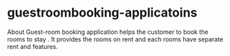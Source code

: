 # guestroombooking-applicatoins
About Guest-room booking application helps the customer to book the rooms to stay . It provides the rooms on rent and each rooms have separate rent and features.
